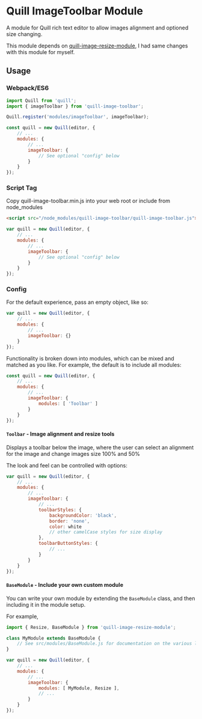 # Quill ImageToolbar Module

A module for Quill rich text editor to allow images alignment and optioned size changing.

This module depends on [quill-image-resize-module](https://github.com/Etoile984816138/quill-image-resize-module), I had same changes with this module for myself.

## Usage

### Webpack/ES6

```javascript
import Quill from 'quill';
import { imageToolbar } from 'quill-image-toolbar';

Quill.register('modules/imageToolbar', imageToolbar);

const quill = new Quill(editor, {
    // ...
    modules: {
        // ...
        imageToolbar: {
            // See optional "config" below
        }
    }
});
```

### Script Tag

Copy quill-image-toolbar.min.js into your web root or include from node_modules

```html
<script src="/node_modules/quill-image-toolbar/quill-image-toolbar.js"></script>
```

```javascript
var quill = new Quill(editor, {
    // ...
    modules: {
        // ...
        imageToolbar: {
            // See optional "config" below
        }
    }
});
```

### Config

For the default experience, pass an empty object, like so:
```javascript
var quill = new Quill(editor, {
    // ...
    modules: {
        // ...
        imageToolbar: {}
    }
});
```

Functionality is broken down into modules, which can be mixed and matched as you like. For example,
the default is to include all modules:

```javascript
const quill = new Quill(editor, {
    // ...
    modules: {
        // ...
        imageToolbar: {
            modules: [ 'Toolbar' ]
        }
    }
});
```

#### `Toolbar` - Image alignment and resize tools

Displays a toolbar below the image, where the user can select an alignment for the image and change images size 100% and 50%

The look and feel can be controlled with options:

```javascript
var quill = new Quill(editor, {
    // ...
    modules: {
        // ...
        imageToolbar: {
            // ...
            toolbarStyles: {
                backgroundColor: 'black',
                border: 'none',
                color: white
                // other camelCase styles for size display
            },
            toolbarButtonStyles: {
                // ...
            }
        }
    }
});
```

#### `BaseModule` - Include your own custom module

You can write your own module by extending the `BaseModule` class, and then including it in
the module setup.

For example,

```javascript
import { Resize, BaseModule } from 'quill-image-resize-module';

class MyModule extends BaseModule {
    // See src/modules/BaseModule.js for documentation on the various lifecycle callbacks
}

var quill = new Quill(editor, {
    // ...
    modules: {
        // ...
        imageToolbar: {
            modules: [ MyModule, Resize ],
            // ...
        }
    }
});
```